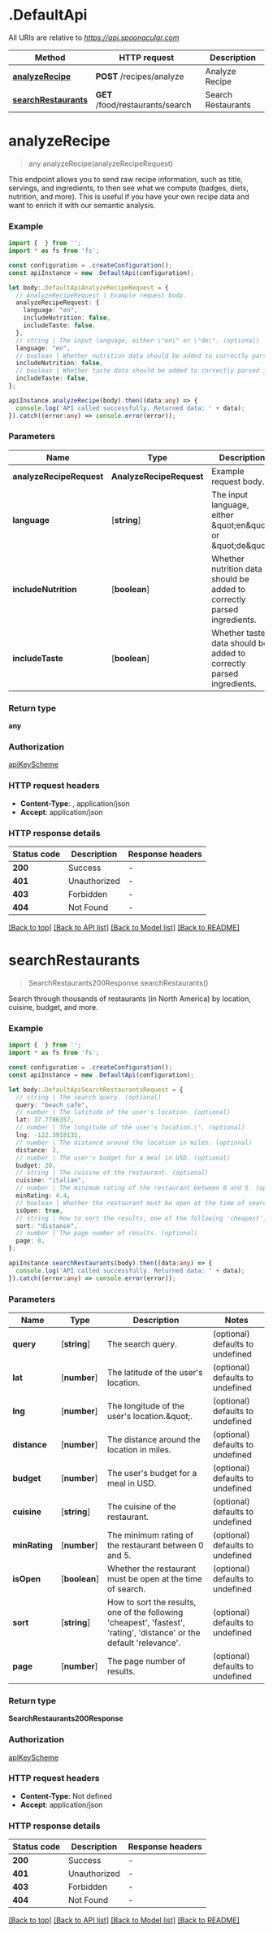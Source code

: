# .DefaultApi

All URIs are relative to *https://api.spoonacular.com*

Method | HTTP request | Description
------------- | ------------- | -------------
[**analyzeRecipe**](DefaultApi.md#analyzeRecipe) | **POST** /recipes/analyze | Analyze Recipe
[**searchRestaurants**](DefaultApi.md#searchRestaurants) | **GET** /food/restaurants/search | Search Restaurants


# **analyzeRecipe**
> any analyzeRecipe(analyzeRecipeRequest)

This endpoint allows you to send raw recipe information, such as title, servings, and ingredients, to then see what we compute (badges, diets, nutrition, and more). This is useful if you have your own recipe data and want to enrich it with our semantic analysis.

### Example


```typescript
import {  } from '';
import * as fs from 'fs';

const configuration = .createConfiguration();
const apiInstance = new .DefaultApi(configuration);

let body:.DefaultApiAnalyzeRecipeRequest = {
  // AnalyzeRecipeRequest | Example request body.
  analyzeRecipeRequest: {
    language: "en",
    includeNutrition: false,
    includeTaste: false,
  },
  // string | The input language, either \"en\" or \"de\". (optional)
  language: "en",
  // boolean | Whether nutrition data should be added to correctly parsed ingredients. (optional)
  includeNutrition: false,
  // boolean | Whether taste data should be added to correctly parsed ingredients. (optional)
  includeTaste: false,
};

apiInstance.analyzeRecipe(body).then((data:any) => {
  console.log('API called successfully. Returned data: ' + data);
}).catch((error:any) => console.error(error));
```


### Parameters

Name | Type | Description  | Notes
------------- | ------------- | ------------- | -------------
 **analyzeRecipeRequest** | **AnalyzeRecipeRequest**| Example request body. |
 **language** | [**string**] | The input language, either \&quot;en\&quot; or \&quot;de\&quot;. | (optional) defaults to undefined
 **includeNutrition** | [**boolean**] | Whether nutrition data should be added to correctly parsed ingredients. | (optional) defaults to undefined
 **includeTaste** | [**boolean**] | Whether taste data should be added to correctly parsed ingredients. | (optional) defaults to undefined


### Return type

**any**

### Authorization

[apiKeyScheme](README.md#apiKeyScheme)

### HTTP request headers

 - **Content-Type**: , application/json
 - **Accept**: application/json


### HTTP response details
| Status code | Description | Response headers |
|-------------|-------------|------------------|
**200** | Success |  -  |
**401** | Unauthorized |  -  |
**403** | Forbidden |  -  |
**404** | Not Found |  -  |

[[Back to top]](#) [[Back to API list]](README.md#documentation-for-api-endpoints) [[Back to Model list]](README.md#documentation-for-models) [[Back to README]](README.md)

# **searchRestaurants**
> SearchRestaurants200Response searchRestaurants()

Search through thousands of restaurants (in North America) by location, cuisine, budget, and more.

### Example


```typescript
import {  } from '';
import * as fs from 'fs';

const configuration = .createConfiguration();
const apiInstance = new .DefaultApi(configuration);

let body:.DefaultApiSearchRestaurantsRequest = {
  // string | The search query. (optional)
  query: "beach cafe",
  // number | The latitude of the user's location. (optional)
  lat: 37.7786357,
  // number | The longitude of the user's location.\". (optional)
  lng: -122.3918135,
  // number | The distance around the location in miles. (optional)
  distance: 2,
  // number | The user's budget for a meal in USD. (optional)
  budget: 20,
  // string | The cuisine of the restaurant. (optional)
  cuisine: "italian",
  // number | The minimum rating of the restaurant between 0 and 5. (optional)
  minRating: 4.4,
  // boolean | Whether the restaurant must be open at the time of search. (optional)
  isOpen: true,
  // string | How to sort the results, one of the following 'cheapest', 'fastest', 'rating', 'distance' or the default 'relevance'. (optional)
  sort: "distance",
  // number | The page number of results. (optional)
  page: 0,
};

apiInstance.searchRestaurants(body).then((data:any) => {
  console.log('API called successfully. Returned data: ' + data);
}).catch((error:any) => console.error(error));
```


### Parameters

Name | Type | Description  | Notes
------------- | ------------- | ------------- | -------------
 **query** | [**string**] | The search query. | (optional) defaults to undefined
 **lat** | [**number**] | The latitude of the user&#39;s location. | (optional) defaults to undefined
 **lng** | [**number**] | The longitude of the user&#39;s location.\&quot;. | (optional) defaults to undefined
 **distance** | [**number**] | The distance around the location in miles. | (optional) defaults to undefined
 **budget** | [**number**] | The user&#39;s budget for a meal in USD. | (optional) defaults to undefined
 **cuisine** | [**string**] | The cuisine of the restaurant. | (optional) defaults to undefined
 **minRating** | [**number**] | The minimum rating of the restaurant between 0 and 5. | (optional) defaults to undefined
 **isOpen** | [**boolean**] | Whether the restaurant must be open at the time of search. | (optional) defaults to undefined
 **sort** | [**string**] | How to sort the results, one of the following &#39;cheapest&#39;, &#39;fastest&#39;, &#39;rating&#39;, &#39;distance&#39; or the default &#39;relevance&#39;. | (optional) defaults to undefined
 **page** | [**number**] | The page number of results. | (optional) defaults to undefined


### Return type

**SearchRestaurants200Response**

### Authorization

[apiKeyScheme](README.md#apiKeyScheme)

### HTTP request headers

 - **Content-Type**: Not defined
 - **Accept**: application/json


### HTTP response details
| Status code | Description | Response headers |
|-------------|-------------|------------------|
**200** | Success |  -  |
**401** | Unauthorized |  -  |
**403** | Forbidden |  -  |
**404** | Not Found |  -  |

[[Back to top]](#) [[Back to API list]](README.md#documentation-for-api-endpoints) [[Back to Model list]](README.md#documentation-for-models) [[Back to README]](README.md)


